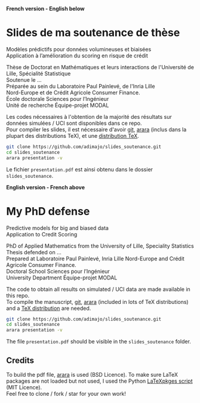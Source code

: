 **French version - English below**

# Slides de ma soutenance de thèse

Modèles prédictifs pour données volumineuses et biaisées  
Application à l’amélioration du scoring en risque de crédit

Thèse de Doctorat en Mathématiques et leurs interactions de l'Université de Lille, Spécialité Statistique  
Soutenue le ...  
Préparée au sein du Laboratoire Paul Painlevé, de l'Inria Lille  
Nord-Europe et de Crédit Agricole Consumer Finance.  
École doctorale Sciences pour l’Ingénieur  
Unité de recherche Équipe-projet MODAL


Les codes nécessaires à l'obtention de la majorité des résultats sur données simulées / UCI sont disponibles dans ce repo.  
Pour compiler les slides, il est nécessaire d'avoir [git](https://git-scm.com/), [arara](https://github.com/cereda/arara) (inclus dans la plupart des distributions TeX), et une [distribution TeX](https://www.latex-project.org/get/).

```bash
git clone https://github.com/adimajo/slides_soutenance.git
cd slides_soutenance
arara presentation -v
```

Le fichier `presentation.pdf` est ainsi obtenu dans le dossier `slides_soutenance`.

**English version - French above**

# My PhD defense

Predictive models for big and biased data  
Application to Credit Scoring

PhD of Applied Mathematics from the University of Lille, Speciality Statistics  
Thesis defended on ...  
Prepared at Laboratoire Paul Painlevé, Inria Lille Nord-Europe and Crédit Agricole Consumer Finance.  
Doctoral School Sciences pour l’Ingénieur  
University Department Équipe-projet MODAL

The code to obtain all results on simulated / UCI data are made available in this repo.  
To compile the manuscript, [git](https://git-scm.com/), [arara](https://github.com/cereda/arara) (included in lots of TeX distributions) and a [TeX distribution](https://www.latex-project.org/get/) are needed.

```bash
git clone https://github.com/adimajo/slides_soutenance.git
cd slides_soutenance
arara presentation -v
```

The file `presentation.pdf` should be visible in the `slides_soutenance` folder.

## Credits

To build the pdf file, [arara](https://github.com/cereda/arara) is used (BSD Licence).
To make sure LaTeX packages are not loaded but not used, I used the Python [LaTeXpkges script](https://github.com/TarasKuzyo/LaTeXpkges) (MIT Licence).  
Feel free to clone / fork / star for your own work!
